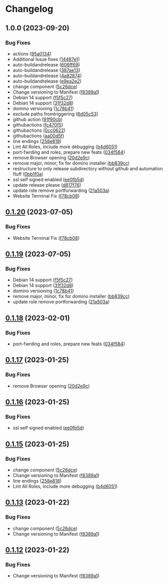 # Changelog

## 1.0.0 (2023-09-20)


### Bug Fixes

* actions ([95a0134](https://github.com/DominoVagrant/demo-tasks/commit/95a0134604271d4d71fa0d8f955941517cb3d583))
* Additional Issue fixes ([14487e1](https://github.com/DominoVagrant/demo-tasks/commit/14487e19d1916a2dbdcb7d7baac28b7db781c30b))
* auto-buildandrelease ([606ff69](https://github.com/DominoVagrant/demo-tasks/commit/606ff6976c511cec0b12fc5440ea2f0a9c12cca9))
* auto-buildandrelease ([387ae13](https://github.com/DominoVagrant/demo-tasks/commit/387ae1399921726eacf7ac23def1f78f4c57d309))
* auto-buildandrelease ([4a82874](https://github.com/DominoVagrant/demo-tasks/commit/4a82874c7056b0cc39a92d25379695fdd25c1b72))
* auto-buildandrelease ([e9ea2e2](https://github.com/DominoVagrant/demo-tasks/commit/e9ea2e20670ae0610d761fce648754bb1eaeb7d0))
* change component ([5c26dce](https://github.com/DominoVagrant/demo-tasks/commit/5c26dce9ec7d5ed51fbef06a8c8e586805ad1401))
* Change versioning to Manifest ([f8389a1](https://github.com/DominoVagrant/demo-tasks/commit/f8389a16fe3d91750085a2f791f050f58ef406e5))
* Debian 14 support ([f5f5c27](https://github.com/DominoVagrant/demo-tasks/commit/f5f5c27e4cac63b5433a34793259d290f96f4466))
* Debian 14 support ([31f32d8](https://github.com/DominoVagrant/demo-tasks/commit/31f32d8baca93ac835f25709c8dc9e35c3f62dba))
* domino versioning ([1c78b41](https://github.com/DominoVagrant/demo-tasks/commit/1c78b41110d05b1161df45be3b02ba06050069f7))
* exclude paths fromtriggering ([6d05c53](https://github.com/DominoVagrant/demo-tasks/commit/6d05c53a91ea3f1b7d9f5f41b65388d39f8259dc))
* github action ([91f90cb](https://github.com/DominoVagrant/demo-tasks/commit/91f90cba7cec077f73417b2e2a6a6d261e07969b))
* githubactions ([fc470f5](https://github.com/DominoVagrant/demo-tasks/commit/fc470f5cea8d0e968f4c667abe47b84720050e2c))
* githubactions ([0cc0622](https://github.com/DominoVagrant/demo-tasks/commit/0cc0622c8ba4412a5b851b0e569f224c38bd25a7))
* githubactions ([aa00d5f](https://github.com/DominoVagrant/demo-tasks/commit/aa00d5f4c33c008da14cd97f754315462ec1abfd))
* line endings ([258e818](https://github.com/DominoVagrant/demo-tasks/commit/258e8180e7534f1f6245a5eca41746357df744af))
* Lint All Roles, include more debugging ([b4d6051](https://github.com/DominoVagrant/demo-tasks/commit/b4d6051ee2b5ad246d82e5884dc18b5bbf4ff11e))
* port-fwrding and roles, prepare new feats ([034f584](https://github.com/DominoVagrant/demo-tasks/commit/034f584a90d2cded4452111aa4e01022b60e35e4))
* remove Browser opening ([20d2e9c](https://github.com/DominoVagrant/demo-tasks/commit/20d2e9c8daf79d385b15ac2a6d29f5852fb71af2))
* remove major, minor, fix for domino installer ([bb839cc](https://github.com/DominoVagrant/demo-tasks/commit/bb839cc153d5e123bdc55ea16d63278430689a74))
* restructure to only release subdirectory without github and automation fluff ([0bb1f0a](https://github.com/DominoVagrant/demo-tasks/commit/0bb1f0a1f2f5c4d09d1f252a92d602a52c75603b))
* ssl self signed enabled ([ee0fb5d](https://github.com/DominoVagrant/demo-tasks/commit/ee0fb5d856236cd7f92578e5d66c7211ddb0cabf))
* update release please ([d817f76](https://github.com/DominoVagrant/demo-tasks/commit/d817f76ec433143673915407cedd973fb5815a40))
* update role remove portforwarding ([21a503a](https://github.com/DominoVagrant/demo-tasks/commit/21a503acefc22dc50ceba05db59199688e6ecf5c))
* Website Terminal Fix ([f78cb08](https://github.com/DominoVagrant/demo-tasks/commit/f78cb0869fe79fe66a273cf7b8c631c09f1c77b3))

## [0.1.20](https://github.com/DominoVagrant/demo-tasks/compare/demo-tasks/v0.1.19...demo-tasks/v0.1.20) (2023-07-05)


### Bug Fixes

* Website Terminal Fix ([f78cb08](https://github.com/DominoVagrant/demo-tasks/commit/f78cb0869fe79fe66a273cf7b8c631c09f1c77b3))

## [0.1.19](https://github.com/DominoVagrant/demo-tasks/compare/demo-tasks/v0.1.18...demo-tasks/v0.1.19) (2023-07-05)


### Bug Fixes

* Debian 14 support ([f5f5c27](https://github.com/DominoVagrant/demo-tasks/commit/f5f5c27e4cac63b5433a34793259d290f96f4466))
* Debian 14 support ([31f32d8](https://github.com/DominoVagrant/demo-tasks/commit/31f32d8baca93ac835f25709c8dc9e35c3f62dba))
* domino versioning ([1c78b41](https://github.com/DominoVagrant/demo-tasks/commit/1c78b41110d05b1161df45be3b02ba06050069f7))
* remove major, minor, fix for domino installer ([bb839cc](https://github.com/DominoVagrant/demo-tasks/commit/bb839cc153d5e123bdc55ea16d63278430689a74))
* update role remove portforwarding ([21a503a](https://github.com/DominoVagrant/demo-tasks/commit/21a503acefc22dc50ceba05db59199688e6ecf5c))

## [0.1.18](https://github.com/DominoVagrant/demo-tasks/compare/demo-tasks/v0.1.17...demo-tasks/v0.1.18) (2023-02-01)


### Bug Fixes

* port-fwrding and roles, prepare new feats ([034f584](https://github.com/DominoVagrant/demo-tasks/commit/034f584a90d2cded4452111aa4e01022b60e35e4))

## [0.1.17](https://github.com/DominoVagrant/demo-tasks/compare/demo-tasks/v0.1.16...demo-tasks/v0.1.17) (2023-01-25)


### Bug Fixes

* remove Browser opening ([20d2e9c](https://github.com/DominoVagrant/demo-tasks/commit/20d2e9c8daf79d385b15ac2a6d29f5852fb71af2))

## [0.1.16](https://github.com/DominoVagrant/demo-tasks/compare/demo-tasks/v0.1.15...demo-tasks/v0.1.16) (2023-01-25)


### Bug Fixes

* ssl self signed enabled ([ee0fb5d](https://github.com/DominoVagrant/demo-tasks/commit/ee0fb5d856236cd7f92578e5d66c7211ddb0cabf))

## [0.1.15](https://github.com/DominoVagrant/demo-tasks/compare/demo-tasks-v0.1.14...demo-tasks/v0.1.15) (2023-01-25)


### Bug Fixes

* change component ([5c26dce](https://github.com/DominoVagrant/demo-tasks/commit/5c26dce9ec7d5ed51fbef06a8c8e586805ad1401))
* Change versioning to Manifest ([f8389a1](https://github.com/DominoVagrant/demo-tasks/commit/f8389a16fe3d91750085a2f791f050f58ef406e5))
* line endings ([258e818](https://github.com/DominoVagrant/demo-tasks/commit/258e8180e7534f1f6245a5eca41746357df744af))
* Lint All Roles, include more debugging ([b4d6051](https://github.com/DominoVagrant/demo-tasks/commit/b4d6051ee2b5ad246d82e5884dc18b5bbf4ff11e))

## [0.1.13](https://github.com/DominoVagrant/demo-tasks/compare/demo-tasks-v0.1.12...demo-tasks/v0.1.13) (2023-01-22)


### Bug Fixes

* change component ([5c26dce](https://github.com/DominoVagrant/demo-tasks/commit/5c26dce9ec7d5ed51fbef06a8c8e586805ad1401))
* Change versioning to Manifest ([f8389a1](https://github.com/DominoVagrant/demo-tasks/commit/f8389a16fe3d91750085a2f791f050f58ef406e5))

## [0.1.12](https://github.com/DominoVagrant/demo-tasks/compare/main-v0.1.11...main/v0.1.12) (2023-01-22)


### Bug Fixes

* Change versioning to Manifest ([f8389a1](https://github.com/DominoVagrant/demo-tasks/commit/f8389a16fe3d91750085a2f791f050f58ef406e5))
